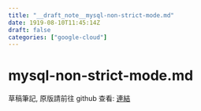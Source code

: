 ```yaml
---
title: "__draft_note__mysql-non-strict-mode.md"
date: 1919-08-10T11:45:14Z
draft: false
categories: ["google-cloud"]
---
```


# mysql-non-strict-mode.md

草稿筆記, 原版請前往 github 查看: [連結](https://github.com/tinghaolai/just-random-note/blob/master/google-cloud/mysql-non-strict-mode.md)